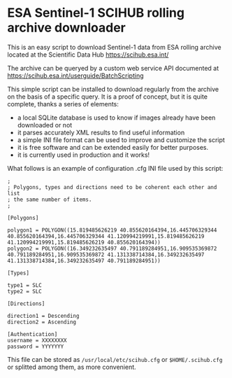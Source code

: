 ESA Sentinel-1 SCIHUB rolling archive downloader
================================================

This is an easy script to download Sentinel-1 data from ESA rolling archive
located at the Scientific Data Hub https://scihub.esa.int/

The archive can be queryed by a custom web service API documented at
https://scihub.esa.int/userguide/BatchScripting

This simple script can be installed to download regularly from the
archive on the basis of a specific query. It is a proof of concept,
but it is quite complete, thanks a series of elements:

 * a local SQLite database is used to know if images already have
   been downloaded or not
 * it parses accurately XML results to find useful information
 * a simple INI file format can be used to improve and customize
   the script
 * it is free software and can be extended easily for better purposes.
 * it is currently used in production and it works!

What follows is an example of configuration .cfg INI file used by this script:

	;
	; Polygons, types and directions need to be coherent each other and list
	; the same number of items.
	;
	
	[Polygons]
	
	polygon1 = POLYGON((15.819485626219 40.855620164394,16.445706329344 40.855620164394,16.445706329344 41.120994219991,15.819485626219 41.120994219991,15.819485626219 40.855620164394))
	polygon2 = POLYGON((16.349232635497 40.791189284951,16.909535369872 40.791189284951,16.909535369872 41.131338714384,16.349232635497 41.131338714384,16.349232635497 40.791189284951))
	
	[Types]
	
	type1 = SLC
	type2 = SLC
	
	[Directions]
	
	direction1 = Descending
	direction2 = Ascending
	
	[Authentication]
	username = XXXXXXXX
	password = YYYYYYY

This file can be stored as `/usr/local/etc/scihub.cfg` or `$HOME/.scihub.cfg` or
splitted among them, as more convenient.
   
